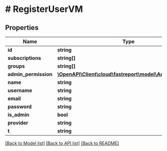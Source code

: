 # # RegisterUserVM

## Properties

Name | Type | Description | Notes
------------ | ------------- | ------------- | -------------
**id** | **string** |  | [optional]
**subscriptions** | **string[]** |  | [optional]
**groups** | **string[]** |  | [optional]
**admin_permission** | [**\OpenAPI\Client\cloud\fastreport\model\AdminPermission**](AdminPermission.md) |  | [optional]
**name** | **string** |  | [optional]
**username** | **string** |  | [optional]
**email** | **string** |  | [optional]
**password** | **string** |  | [optional]
**is_admin** | **bool** |  | [optional]
**provider** | **string** |  | [optional]
**t** | **string** |  |

[[Back to Model list]](../../README.md#models) [[Back to API list]](../../README.md#endpoints) [[Back to README]](../../README.md)
